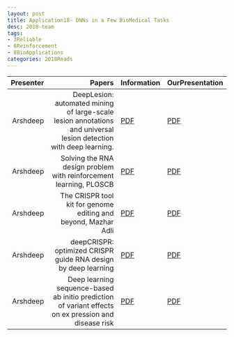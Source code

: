 ```yaml
---
layout: post
title: Application18- DNNs in a Few BioMedical Tasks
desc: 2018-team
tags:
- 3Reliable
- 6Reinforcement
- 8BioApplications
categories: 2018Reads
---
```



| Presenter | Papers | Information| OurPresentation |
| -----: | ----------: | :----- | :----- |
| Arshdeep |  DeepLesion: automated mining of large-scale lesion annotations and universal lesion detection with deep learning. | [PDF](https://www.ncbi.nlm.nih.gov/pubmed/30035154) |  [PDF]({{site.baseurl}}/MoreTalksTeam/Arsh/BRAIN-07242018-BlogPostsDeepLesionChestXRay.pdf) | 
| Arshdeep | Solving the RNA design problem with reinforcement learning, PLOSCB  | [PDF](https://journals.plos.org/ploscompbiol/article?id=10.1371/journal.pcbi.1006176) |  [PDF]({{site.baseurl}}/MoreTalksTeam/Arsh/BIO-06292018-RNAReinforcement.pdf) | 
|  Arshdeep| The CRISPR tool kit for genome editing and beyond, Mazhar Adli  | [PDF](https://www.nature.com/articles/s41467-018-04252-2) |  [PDF]({{site.baseurl}}/MoreTalksTeam/Arsh/BIO-07062018-CRISPR-Review.pdf) | 
| Arshdeep |  deepCRISPR: optimized CRISPR guide RNA design by deep learning | [PDF](https://genomebiology.biomedcentral.com/articles/10.1186/s13059-018-1459-4) |  [PDF]({{site.baseurl}}/MoreTalksTeam/Arsh/BIO-07162018-DeepCRISPR.pdf) | 
| Arshdeep | Deep learning sequence-based ab initio prediction of variant effects on ex pression and disease risk  | [PDF](https://www.nature.com/articles/s41588-018-0160-6) |  [PDF]({{site.baseurl}}/MoreTalksTeam/Arsh/BIO-07272018-AbinitioPrediction-SeqtoGeneExp.pdf) | 


> ####  


> ####  



> ####  